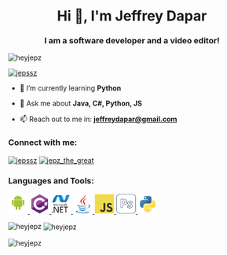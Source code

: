 <h1 align="center">Hi 👋, I'm Jeffrey Dapar</h1>
<h3 align="center">I am a software developer and a video editor!</h3>

<p align="left"> <img src="https://komarev.com/ghpvc/?username=heyjepz&label=Profile%20views&color=0e75b6&style=flat" alt="heyjepz" /> </p>

<p align="left"> <a href="https://twitter.com/jepssz" target="blank"><img src="https://img.shields.io/twitter/follow/jepssz?logo=twitter&style=for-the-badge" alt="jepssz" /></a> </p>

- 🌱 I’m currently learning **Python**

- 💬 Ask me about **Java, C#, Python, JS**

- 📫 Reach out to me in: **jeffreydapar@gmail.com**

<h3 align="left">Connect with me:</h3>
<p align="left">
<a href="https://twitter.com/jepssz" target="blank"><img align="center" src="https://raw.githubusercontent.com/rahuldkjain/github-profile-readme-generator/master/src/images/icons/Social/twitter.svg" alt="jepssz" height="30" width="40" /></a>
<a href="https://instagram.com/jepz_the_great" target="blank"><img align="center" src="https://raw.githubusercontent.com/rahuldkjain/github-profile-readme-generator/master/src/images/icons/Social/instagram.svg" alt="jepz_the_great" height="30" width="40" /></a>
</p>

<h3 align="left">Languages and Tools:</h3>
<p align="left"> <a href="https://developer.android.com" target="_blank" rel="noreferrer"> <img src="https://raw.githubusercontent.com/devicons/devicon/master/icons/android/android-original-wordmark.svg" alt="android" width="40" height="40"/> </a> <a href="https://www.w3schools.com/cs/" target="_blank" rel="noreferrer"> <img src="https://raw.githubusercontent.com/devicons/devicon/master/icons/csharp/csharp-original.svg" alt="csharp" width="40" height="40"/> </a> <a href="https://dotnet.microsoft.com/" target="_blank" rel="noreferrer"> <img src="https://raw.githubusercontent.com/devicons/devicon/master/icons/dot-net/dot-net-original-wordmark.svg" alt="dotnet" width="40" height="40"/> </a> <a href="https://www.java.com" target="_blank" rel="noreferrer"> <img src="https://raw.githubusercontent.com/devicons/devicon/master/icons/java/java-original.svg" alt="java" width="40" height="40"/> </a> <a href="https://developer.mozilla.org/en-US/docs/Web/JavaScript" target="_blank" rel="noreferrer"> <img src="https://raw.githubusercontent.com/devicons/devicon/master/icons/javascript/javascript-original.svg" alt="javascript" width="40" height="40"/> </a> <a href="https://www.photoshop.com/en" target="_blank" rel="noreferrer"> <img src="https://raw.githubusercontent.com/devicons/devicon/master/icons/photoshop/photoshop-line.svg" alt="photoshop" width="40" height="40"/> </a> <a href="https://www.python.org" target="_blank" rel="noreferrer"> <img src="https://raw.githubusercontent.com/devicons/devicon/master/icons/python/python-original.svg" alt="python" width="40" height="40"/> </a> </p>

<p><img align="left" src="https://github-readme-stats.vercel.app/api/top-langs?username=heyjepz&show_icons=true&theme=dark&locale=en&layout=compact" alt="heyjepz" /></p>

<p>&nbsp;<img align="center" src="https://github-readme-stats.vercel.app/api?username=heyjepz&show_icons=true&theme=dark&locale=en" alt="heyjepz" /></p>

<p><img align="center" src="https://github-readme-streak-stats.herokuapp.com/?user=heyjepz&theme=dark" alt="heyjepz" /></p>
